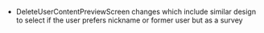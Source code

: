 - DeleteUserContentPreviewScreen changes which include similar design to select if the user prefers nickname or former user but as a survey